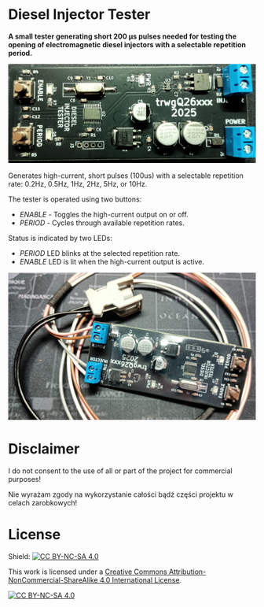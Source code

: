 # Diesel Injector Tester

**A small tester generating short 200 µs pulses needed for testing the opening of electromagnetic diesel injectors with a selectable repetition period.**

![TESTER_1](PHOTOS/TESTER_1.JPG)

Generates high-current, short pulses (100us) with a selectable repetition rate: 0.2Hz, 0.5Hz, 1Hz, 2Hz, 5Hz, or 10Hz.

The tester is operated using two buttons:

* *ENABLE* - Toggles the high-current output on or off.
* *PERIOD* - Cycles through available repetition rates.

Status is indicated by two LEDs:

* *PERIOD* LED blinks at the selected repetition rate.
* *ENABLE* LED is lit when the high-current output is active.

![TESTER_2](PHOTOS/TESTER_2.JPG)

# Disclaimer

I do not consent to the use of all or part of the project for commercial purposes!

Nie wyrażam zgody na wykorzystanie całości bądź części projektu w celach zarobkowych!

# License

Shield: [![CC BY-NC-SA 4.0][cc-by-nc-sa-shield]][cc-by-nc-sa]

This work is licensed under a
[Creative Commons Attribution-NonCommercial-ShareAlike 4.0 International License][cc-by-nc-sa].

[![CC BY-NC-SA 4.0][cc-by-nc-sa-image]][cc-by-nc-sa]

[cc-by-nc-sa]: http://creativecommons.org/licenses/by-nc-sa/4.0/
[cc-by-nc-sa-image]: https://licensebuttons.net/l/by-nc-sa/4.0/88x31.png
[cc-by-nc-sa-shield]: https://img.shields.io/badge/License-CC%20BY--NC--SA%204.0-lightgrey.svg

